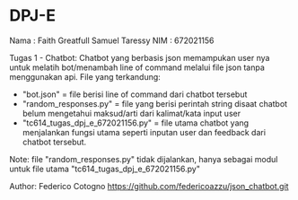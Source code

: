 # DPJ-E

Nama    : Faith Greatfull Samuel Taressy
NIM     : 672021156


Tugas 1 - Chatbot:
Chatbot yang berbasis json memampukan user nya untuk melatih bot/menambah line of command melalui file json tanpa menggunakan api.
File yang terkandung:
- "bot.json"                        = file berisi line of command dari chatbot tersebut
- "random_responses.py"             = file yang berisi perintah string disaat chatbot belum mengetahui maksud/arti dari kalimat/kata input user
- "tc614_tugas_dpj_e_672021156.py"  = file utama chatbot yang menjalankan fungsi utama seperti inputan user dan feedback dari chatbot tersebut.

Note:
file "random_responses.py" tidak dijalankan, hanya sebagai modul untuk file utama "tc614_tugas_dpj_e_672021156.py"


Author:
Federico Cotogno
https://github.com/federicoazzu/json_chatbot.git
